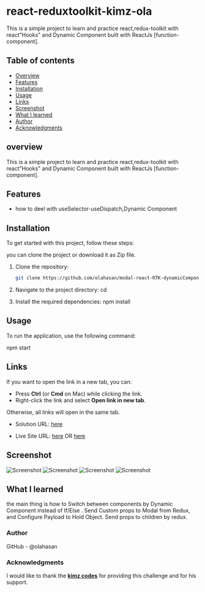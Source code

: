 # react-reduxtoolkit-kimz-ola

This is a simple project to learn and practice react,redux-toolkit with react"Hooks" and Dynamic Component built with ReactJs [function-component]. 

## Table of contents

- [Overview](#overview)
- [Features](#Features)
- [Installation](#Installation)
- [Usage](#Usage)
- [Links](#Links)
- [Screenshot](#Screenshot)
- [What I learned](#what-i-learned)
- [Author](#author)
- [Acknowledgments](#Acknowledgments)


## overview
This is a simple project to learn and practice react,redux-toolkit with react"Hooks" and Dynamic Component built with ReactJs [function-component]. 

## Features
- how to deel with useSelector-useDispatch,Dynamic Component

## Installation
To get started with this project, follow these steps:

you can clone the project or download it as Zip file.
1. Clone the repository:
   ```bash
   git clone https://github.com/olahasan/modal-react-RTK-dynamicComponent-kimz.git

2. Navigate to the project directory:
   cd <project-directory>

3. Install the required dependencies:
   npm install   


## Usage
To run the application, use the following command:

npm start


## Links

If you want to open the link in a new tab, you can:

- Press **Ctrl** (or **Cmd** on Mac) while clicking the link.
- Right-click the link and select **Open link in new tab**.

Otherwise, all links will open in the same tab.


- Solution URL: [here](https://github.com/olahasan/modal-react-RTK-dynamicComponent-kimz)

- Live Site URL: [here](https://react-reduxtoolkit-kimz-ola.surge.sh/) OR [here](https://react-reduxtoolkit-kimz-ola.netlify.app/)

 ## Screenshot
 

![Screenshot](./pic5.jpg)
![Screenshot](./pic.jpg)
![Screenshot](./pic3.jpg)
![Screenshot](./pic4.jpg)

## What I learned
the main thing is how to Switch between components by Dynamic Component instead of  If/Else . 
Send Custom props to Modal from Redux, and Configure Payload to Hold Object. Send props to children by redux.


### Author

GitHub - @olahasan

### Acknowledgments

I would like to thank the **[kimz codes](https://www.youtube.com/@kimzcodes)** for providing this challenge and for his support.



